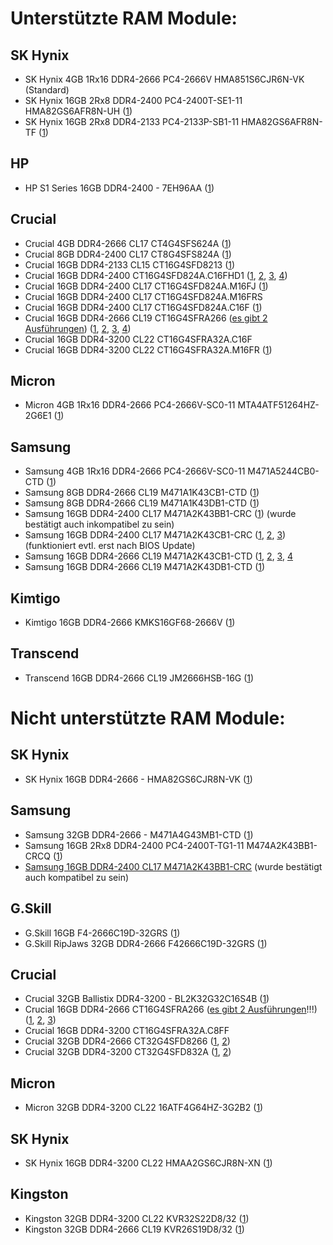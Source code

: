 # Unterstützte RAM Module:

## SK Hynix
- SK Hynix 4GB  1Rx16 DDR4-2666 PC4-2666V HMA851S6CJR6N-VK (Standard)  
- SK Hynix 16GB 2Rx8  DDR4-2400 PC4-2400T-SE1-11 HMA82GS6AFR8N-UH ([1](https://www.mydealz.de/comments/permalink/37572566))  
- SK Hynix 16GB 2Rx8  DDR4-2133 PC4-2133P-SB1-11 HMA82GS6AFR8N-TF ([1](https://github.com/R3NE07/Futro-S740/pull/6#issue-1467998911))  

## HP
- HP S1 Series 16GB DDR4-2400 - 7EH96AA ([1](https://www.mydealz.de/comments/permalink/37765201))  

## Crucial
- Crucial 4GB DDR4-2666 CL17 CT4G4SFS624A ([1](https://www.mydealz.de/comments/permalink/37875518))  
- Crucial 8GB DDR4-2400 CL17 CT8G4SFS824A ([1](https://www.mydealz.de/comments/permalink/37711950))  
- Crucial 16GB DDR4-2133 CL15 CT16G4SFD8213 ([1](https://www.mydealz.de/comments/permalink/37675240))  
- Crucial 16GB DDR4-2400 CT16G4SFD824A.C16FHD1 ([1](https://www.mydealz.de/comments/permalink/37684907), [2](https://www.mydealz.de/comments/permalink/37698423), [3](https://www.mydealz.de/comments/permalink/37736092), [4](https://www.mydealz.de/comments/permalink/37758713))  
- Crucial 16GB DDR4-2400 CL17 CT16G4SFD824A.M16FJ ([1](https://www.mydealz.de/comments/permalink/37868599))  
- Crucial 16GB DDR4-2400 CL17 CT16G4SFD824A.M16FRS  
- Crucial 16GB DDR4-2400 CL17 CT16G4SFD824A.C16F ([1](https://www.mydealz.de/comments/permalink/37758713))  
- Crucial 16GB DDR4-2666 CL19 CT16G4SFRA266 ([es gibt 2 Ausführungen](https://www.mydealz.de/comments/permalink/37675998)) ([1](https://www.mydealz.de/comments/permalink/37454722), [2](https://www.mydealz.de/comments/permalink/37657476), [3](https://www.mydealz.de/comments/permalink/37674082), [4](https://www.mydealz.de/comments/permalink/37710822))  
- Crucial 16GB DDR4-3200 CL22 CT16G4SFRA32A.C16F  
- Crucial 16GB DDR4-3200 CL22 CT16G4SFRA32A.M16FR ([1](https://www.mydealz.de/comments/permalink/38300891))  

## Micron
- Micron 4GB 1Rx16 DDR4-2666 PC4-2666V-SC0-11 MTA4ATF51264HZ-2G6E1 ([1](https://github.com/R3NE07/Futro-S740/pull/7#issue-1470022523))  

## Samsung
- Samsung 4GB 1Rx16 DDR4-2666 PC4-2666V-SC0-11 M471A5244CB0-CTD ([1](https://github.com/R3NE07/Futro-S740/pull/7#issue-1470022523))  
- Samsung 8GB DDR4-2666 CL19 M471A1K43CB1-CTD ([1](https://www.mydealz.de/comments/permalink/37758713))  
- Samsung 8GB DDR4-2666 CL19 M471A1K43DB1-CTD ([1](https://www.mydealz.de/comments/permalink/37673934))  
- Samsung 16GB DDR4-2400 CL17 M471A2K43BB1-CRC ([1](https://www.mydealz.de/comments/permalink/38327555)) (wurde bestätigt auch inkompatibel zu sein)  
- Samsung 16GB DDR4-2400 CL17 M471A2K43CB1-CRC ([1](https://www.mydealz.de/comments/permalink/37675240), [2](https://www.mydealz.de/comments/permalink/37775352), [3](https://www.mydealz.de/comments/permalink/37812712)) (funktioniert evtl. erst nach BIOS Update)  
- Samsung 16GB DDR4-2666 CL19 M471A2K43CB1-CTD ([1](https://www.mydealz.de/comments/permalink/37675240), [2](https://www.mydealz.de/comments/permalink/37737205), [3](https://www.mydealz.de/comments/permalink/38169890), [4](https://www.mydealz.de/comments/permalink/38173450)  
- Samsung 16GB DDR4-2666 CL19 M471A2K43DB1-CTD ([1](https://www.mydealz.de/comments/permalink/37675240))  

## Kimtigo
- Kimtigo 16GB DDR4-2666 KMKS16GF68-2666V ([1](https://www.mydealz.de/comments/permalink/37675240))  

## Transcend
- Transcend 16GB DDR4-2666 CL19 JM2666HSB-16G ([1](https://www.mydealz.de/comments/permalink/37868599))  


# Nicht unterstützte RAM Module:

## SK Hynix
- SK Hynix 16GB DDR4-2666 - HMA82GS6CJR8N-VK ([1](https://www.mydealz.de/comments/permalink/37716743))  

## Samsung
- Samsung 32GB DDR4-2666 - M471A4G43MB1-CTD ([1](https://www.mydealz.de/comments/permalink/37620818))  
- Samsung 16GB 2Rx8 DDR4-2400 PC4-2400T-TG1-11 M474A2K43BB1-CRCQ ([1](https://github.com/R3NE07/Futro-S740/pull/7#issue-1470022523))  
- [Samsung 16GB DDR4-2400 CL17 M471A2K43BB1-CRC](https://www.mydealz.de/comments/permalink/39072222) (wurde bestätigt auch kompatibel zu sein)  

## G.Skill
- G.Skill 16GB F4-2666C19D-32GRS ([1](https://www.mydealz.de/comments/permalink/37621227))  
- G.Skill RipJaws 32GB DDR4-2666 F42666C19D-32GRS ([1](https://www.mydealz.de/comments/permalink/37621219))  

## Crucial
- Crucial 32GB Ballistix DDR4-3200 - BL2K32G32C16S4B ([1](https://www.mydealz.de/comments/permalink/37621382))  
- Crucial 16GB DDR4-2666 CT16G4SFRA266 ([es gibt 2 Ausführungen](https://www.mydealz.de/comments/permalink/37675998)!!!) ([1](https://www.mydealz.de/comments/permalink/37684741), [2](https://www.mydealz.de/comments/permalink/37684700), [3](https://www.mydealz.de/comments/permalink/37702741))
- Crucial 16GB DDR4-3200 CT16G4SFRA32A.C8FF  
- Crucial 32GB DDR4-2666 CT32G4SFD8266 ([1](https://www.mydealz.de/comments/permalink/37671092), [2](https://www.mydealz.de/comments/permalink/37835112))  
- Crucial 32GB DDR4-3200 CT32G4SFD832A ([1](https://www.mydealz.de/comments/permalink/37660073), [2](https://www.mydealz.de/comments/permalink/37660093))  

## Micron
- Micron 32GB DDR4-3200 CL22 16ATF4G64HZ-3G2B2 ([1](https://www.mydealz.de/comments/permalink/37758713))  

## SK Hynix
- SK Hynix 16GB DDR4-3200 CL22 HMAA2GS6CJR8N-XN ([1](https://www.mydealz.de/comments/permalink/37758713))  

## Kingston
- Kingston 32GB DDR4-3200 CL22 KVR32S22D8/32 ([1](https://www.mydealz.de/comments/permalink/37758088))  
- Kingston 32GB DDR4-2666 CL19 KVR26S19D8/32 ([1](https://github.com/R3NE07/Futro-S740/pull/6#issuecomment-1330603015))
